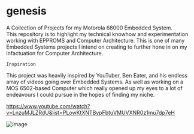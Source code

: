 # genesis
A Collection of Projects for my Motorola 68000 Embedded System.  
This repository is to highlight my technical knowhow and experimentation working with EPPROMS and Computer Architecture.
This is one of many Embedded Systems projects I intend on creating to further hone in on my infactuation for Computer Architecture.

``Inspiration``

This project was heavily inspired by YouTuber, Ben Eater, and his endless array of videos going over Embedded Systems.
As well as working on a MOS 6502-based Computer which really opened up my eyes to a lot of endeavours I could pursue in the hopes of finding my niche.

https://www.youtube.com/watch?v=LnzuMJLZRdU&list=PLowKtXNTBypFbtuVMUVXNR0z1mu7dp7eH

![image](https://user-images.githubusercontent.com/107435091/185718221-2d5887a2-8b36-4105-8f83-eead46de3bfe.png)

